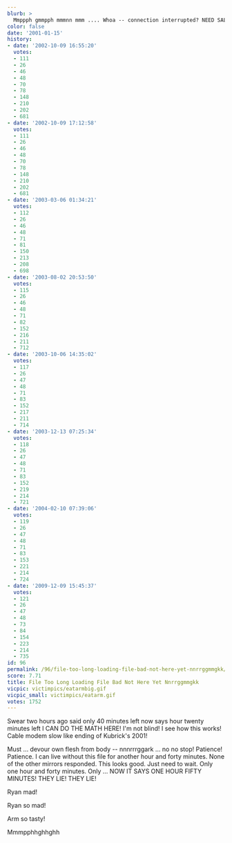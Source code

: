 ```yaml
---
blurb: >
  Mmppph gmmpph mmmnn mmm .... Whoa -- connection interrupted? NEED SALT.
color: false
date: '2001-01-15'
history:
- date: '2002-10-09 16:55:20'
  votes:
  - 111
  - 26
  - 46
  - 48
  - 70
  - 78
  - 148
  - 210
  - 202
  - 681
- date: '2002-10-09 17:12:58'
  votes:
  - 111
  - 26
  - 46
  - 48
  - 70
  - 78
  - 148
  - 210
  - 202
  - 681
- date: '2003-03-06 01:34:21'
  votes:
  - 112
  - 26
  - 46
  - 48
  - 71
  - 81
  - 150
  - 213
  - 208
  - 698
- date: '2003-08-02 20:53:50'
  votes:
  - 115
  - 26
  - 46
  - 48
  - 71
  - 82
  - 152
  - 216
  - 211
  - 712
- date: '2003-10-06 14:35:02'
  votes:
  - 117
  - 26
  - 47
  - 48
  - 71
  - 83
  - 152
  - 217
  - 211
  - 714
- date: '2003-12-13 07:25:34'
  votes:
  - 118
  - 26
  - 47
  - 48
  - 71
  - 83
  - 152
  - 219
  - 214
  - 721
- date: '2004-02-10 07:39:06'
  votes:
  - 119
  - 26
  - 47
  - 48
  - 71
  - 83
  - 153
  - 221
  - 214
  - 724
- date: '2009-12-09 15:45:37'
  votes:
  - 121
  - 26
  - 47
  - 48
  - 73
  - 84
  - 154
  - 223
  - 214
  - 735
id: 96
permalink: /96/file-too-long-loading-file-bad-not-here-yet-nnrrggmmgkk/
score: 7.71
title: File Too Long Loading File Bad Not Here Yet Nnrrggmmgkk
vicpic: victimpics/eatarmbig.gif
vicpic_small: victimpics/eatarm.gif
votes: 1752
---
```


Swear two hours ago said only 40 minutes left now says hour twenty
minutes left I CAN DO THE MATH HERE! I'm not blind! I see how this
works! Cable modem slow like ending of Kubrick's 2001!

Must ... devour own flesh from body -- nnnrrrggark ... no no stop!
Patience! Patience. I can live without this file for another hour and
forty minutes. None of the other mirrors responded. This looks good.
Just need to wait. Only one hour and forty minutes. Only ... NOW IT SAYS
ONE HOUR FIFTY MINUTES! THEY LIE! THEY LIE!

Ryan mad!

Ryan so mad!

Arm so tasty!

Mmmpphhghhghh